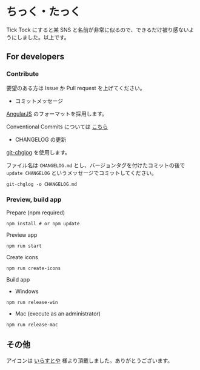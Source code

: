# ちっく・たっく

Tick Tock にすると某 SNS と名前が非常に似るので、できるだけ被り感ないようにしました。以上です。

## For developers

### Contribute

要望のある方は Issue か Pull request を上げてください。

- コミットメッセージ

[AngularJS](https://github.com/angular/angular/blob/22b96b9/CONTRIBUTING.md#-commit-message-guidelines) のフォーマットを採用します。

Conventional Commits については [こちら](https://www.conventionalcommits.org/)

- CHANGELOG の更新

[git-chglog](https://github.com/git-chglog/git-chglog) を使用します。

ファイル名は `CHANGELOG.md` とし、バージョンタグを付けたコミットの後で `update CHANGELOG` というメッセージでコミットしてください。

```shell
git-chglog -o CHANGELOG.md
```

### Preview, build app

Prepare (npm required)

```shell
npm install # or npm update
```

Preview app

```shell
npm run start
```

Create icons

```shell
npm run create-icons
```

Build app

- Windows

```shell
npm run release-win
```

- Mac (execute as an administrator)

```shell
npm run release-mac
```

## その他

アイコンは [いらすとや](https://www.irasutoya.com/) 様より頂戴しました。ありがとうございます。
